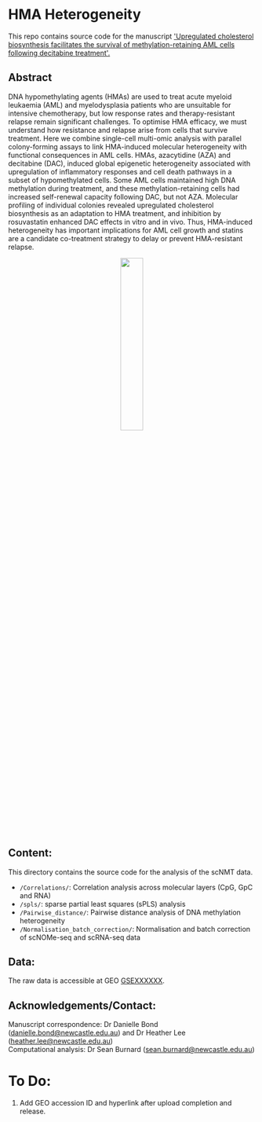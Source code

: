 HMA Heterogeneity
=========
This repo contains source code for the manuscript ['Upregulated cholesterol biosynthesis facilitates the survival of methylation-retaining AML cells following decitabine treatment'.](https://www.biorxiv.org/content/10.1101/2024.01.30.577864v1)


Abstract
--------
DNA hypomethylating agents (HMAs) are used to treat acute myeloid leukaemia (AML) and myelodysplasia patients who are unsuitable for intensive chemotherapy, but low response rates and therapy-resistant relapse remain significant challenges. To optimise HMA efficacy, we must understand how resistance and relapse arise from cells that survive treatment. Here we combine single-cell multi-omic analysis with parallel colony-forming assays to link HMA-induced molecular heterogeneity with functional consequences in AML cells. HMAs, azacytidine (AZA) and decitabine (DAC), induced global epigenetic heterogeneity associated with upregulation of inflammatory responses and cell death pathways in a subset of hypomethylated cells. Some AML cells maintained high DNA methylation during treatment, and these methylation-retaining cells had increased self-renewal capacity following DAC, but not AZA. Molecular profiling of individual colonies revealed upregulated cholesterol biosynthesis as an adaptation to HMA treatment, and inhibition by rosuvastatin enhanced DAC effects in vitro and in vivo. Thus, HMA-induced heterogeneity has important implications for AML cell growth and statins are a candidate co-treatment strategy to delay or prevent HMA-resistant relapse.

<p align="center">
 <img src="../230815_Figure1.png" style="width: 30%; height: 30%"/>​
</p>



Content:
--------
This directory contains the source code for the analysis of the scNMT data.

* `/Correlations/`: Correlation analysis across molecular layers (CpG, GpC and RNA)
* `/spls/`: sparse partial least squares (sPLS) analysis
* `/Pairwise_distance/`: Pairwise distance analysis of DNA methylation heterogeneity
* `/Normalisation_batch_correction/`: Normalisation and batch correction of scNOMe-seq and scRNA-seq data


Data:
--------
The raw data is accessible at GEO [GSEXXXXXX](add_hyperlink).  


Acknowledgements/Contact:
--------
Manuscript correspondence: Dr Danielle Bond (danielle.bond@newcastle.edu.au) and Dr Heather Lee (heather.lee@newcastle.edu.au)  
Computational analysis: Dr Sean Burnard (sean.burnard@newcastle.edu.au)

# To Do:
1. Add GEO accession ID and hyperlink after upload completion and release.
